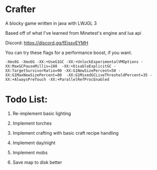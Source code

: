 # Crafter

A blocky game written in java with LWJGL 3

Based off of what I've learned from Minetest's engine and lua api

Discord: https://discord.gg/fEjssvEYMH

You can try these flags for a performance boost, if you want.

`
-Xms6G -Xmx6G -XX:+UseG1GC -XX:+UnlockExperimentalVMOptions -XX:MaxGCPauseMillis=100  -XX:+DisableExplicitGC -XX:TargetSurvivorRatio=90 -XX:G1NewSizePercent=50 -XX:G1MaxNewSizePercent=80  -XX:G1MixedGCLiveThresholdPercent=35 -XX:+AlwaysPreTouch -XX:+ParallelRefProcEnabled
`


# Todo List:

1. Re-implement basic lighting

2. Implement torches

3. Implement crafting with basic craft recipe handling

4. Implement day/night

5. Implement mobs

6. Save map to disk better

